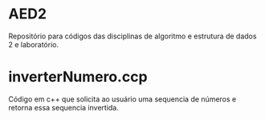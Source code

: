 # AED2
Repositório para códigos das disciplinas de algoritmo e estrutura de dados 2 e laboratório.

# inverterNumero.ccp

Código em c++ que solicita ao usuário uma sequencia de números e retorna essa sequencia invertida.
